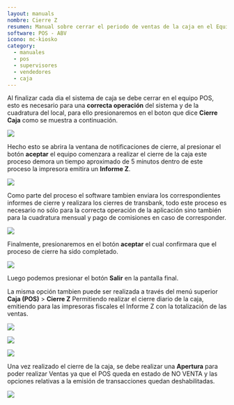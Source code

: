 ```yaml
---
layout: manuals
nombre: Cierre Z
resumen: Manual sobre cerrar el periodo de ventas de la caja en el Equipo POS.
software: POS - ABV
icono: mc-kiosko
category:
  - manuales
  - pos
  - supervisores
  - vendedores
  - caja
---
```

Al finalizar cada dia el sistema de caja se debe cerrar en el equipo POS, esto es necesario para una **correcta operación** del sistema y de la cuadratura del local, para ello presionaremos en el boton que dice **Cierre Caja** como se muestra a continuación.

<p class="centrado"><img src="{{site.baseurl}}/docs/pos/img/cierre/1.png"></p>

Hecho esto se abrira la ventana de notificaciones de cierre, al presionar el botón **aceptar** el equipo comenzara a realizar el cierre de la caja este proceso demora un tiempo aproximado de 5 minutos dentro de este proceso la impresora emitira un **Informe Z**.

<p class="centrado"><img src="{{site.baseurl}}/docs/pos/img/cierre/2.png"></p>

Como parte del proceso el software tambien enviara los correspondientes informes de cierre y realizara los cierres de transbank, todo este proceso es necesario no sólo para la correcta operación de la aplicación sino también para la cuadratura mensual y pago de comisiones en caso de corresponder.

<p class="centrado"><img src="{{site.baseurl}}/docs/pos/img/cierre/3.png"></p>

Finalmente, presionaremos en el botón **aceptar** el cual confirmara que el proceso de cierre ha sido completado.

<p class="centrado"><img src="{{site.baseurl}}/docs/pos/img/cierre/4.png"></p>

Luego podemos presionar el botón **Salir** en la pantalla final.

La misma opción tambien puede ser realizada a través del menú superior **Caja (POS)** > **Cierre Z** Permitiendo realizar el cierre diario de la caja, emitiendo para las impresoras fiscales el Informe Z con la totalización de las ventas.

<p class="centrado"><img src="{{site.baseurl}}/docs/pos/img/cierre/1a.png"></p>
<p class="centrado"><img src="{{site.baseurl}}/docs/pos/img/cierre/2a.png"></p>
<p class="centrado"><img src="{{site.baseurl}}/docs/pos/img/cierre/3a.png"></p>

Una vez realizado el cierre de la caja, se debe realizar una **Apertura** para poder realizar Ventas ya que el POS queda en estado de NO VENTA y las opciones relativas a la emisión de transacciones quedan deshabilitadas.

<p class="centrado"><img src="{{site.baseurl}}/docs/pos/img/cierre/4a.png"></p>